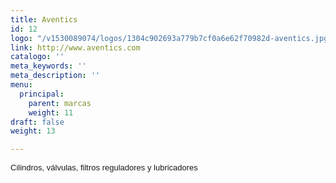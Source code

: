 ```yaml
---
title: Aventics
id: 12
logo: "/v1530089074/logos/1304c902693a779b7cf0a6e62f70982d-aventics.jpg"
link: http://www.aventics.com
catalogo: ''
meta_keywords: ''
meta_description: ''
menu:
  principal:
    parent: marcas
    weight: 11
draft: false
weight: 13

---
```

<p><span style="font-size: 13px; font-family: arial,sans,sans-serif;" data-sheets-value="[null,2,&quot;Cilindros, valvulas y filtros reguladores y lubricadores&quot;]" data-sheets-userformat="[null,null,513,[null,0],null,null,null,null,null,null,null,null,0]">Cilindros, válvulas, filtros reguladores y lubricadores</span></p>